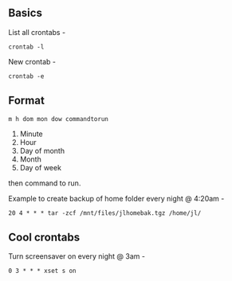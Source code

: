 ## Basics

List all crontabs -

`crontab -l`

New crontab -

`crontab -e`

## Format

`m h dom mon dow commandtorun`

1. Minute
2. Hour
3. Day of month
4. Month
5. Day of week

then command to run.

Example to create backup of home folder every night @ 4:20am - 

`20 4 * * * tar -zcf /mnt/files/jlhomebak.tgz /home/jl/`

## Cool crontabs

Turn screensaver on every night @ 3am -

`0 3 * * * xset s on`
